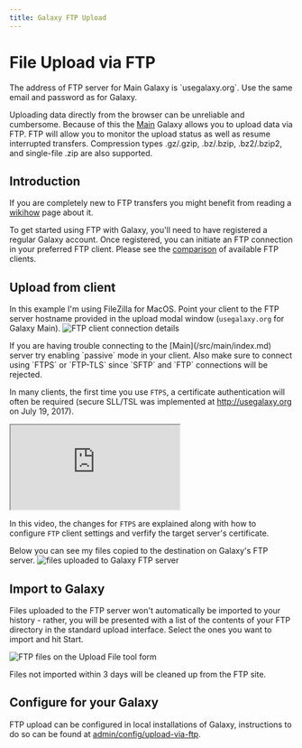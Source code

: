 ```yaml
---
title: Galaxy FTP Upload
---
```

# File Upload via FTP

<div class="alert alert-success" role="alert">
The address of FTP server for Main Galaxy is `usegalaxy.org`. Use the same email and password as for Galaxy.
</div>

Uploading data directly from the browser can be unreliable and cumbersome.
Because of this the [Main](/src/main/index.md) Galaxy allows you to upload data via FTP.
FTP will allow you to monitor the upload status as well as resume interrupted transfers.
Compression types .gz/.gzip, .bz/.bzip, .bz2/.bzip2, and single-file .zip are also supported.

## Introduction

If you are completely new to FTP transfers you might benefit from reading a [wikihow](http://www.wikihow.com/Use-FTP) page about it.

To get started using FTP with Galaxy, you'll need to have registered a regular Galaxy account. Once registered, you can initiate an FTP connection in your preferred FTP
client. Please see the [comparison](https://en.wikipedia.org/wiki/Comparison_of_FTP_client_software) of available FTP clients.

## Upload from client

In this example I'm using FileZilla for MacOS. Point your client to the FTP server hostname provided in the upload modal window (`usegalaxy.org` for Galaxy Main).
![FTP client connection details](ftp-connect.png)

<div class="alert alert-warning" role="alert">
If you are having trouble connecting to the [Main](/src/main/index.md) server try enabling `passive` mode in your client. Also make sure to connect using `FTPS` or `FTP-TLS` since `SFTP` and `FTP` connections will be rejected.
</div>

In many clients, the first time you use `FTPS`, a certificate authentication will often be required (secure SLL/TSL was implemented at http://usegalaxy.org on July 19, 2017). 

<div class="embed-responsive embed-responsive-16by9">
<iframe class="embed-responsive-item" src="https://player.vimeo.com/video/222236679?portrait=0" webkitallowfullscreen mozallowfullscreen allowfullscreen> </iframe>
</div>

In this video, the changes for `FTPS` are explained along with how to configure `FTP` client settings and verfify the target server's certificate.

Below you can see my files copied to the destination on Galaxy's FTP server.
![files uploaded to Galaxy FTP server](ftp-files.png)

## Import to Galaxy

Files uploaded to the FTP server won't automatically be imported to your history -
rather, you will be presented with a list of the contents of your FTP directory
in the standard upload interface. Select the ones you want to import and hit Start.

![FTP files on the Upload File tool form](ftp-select.png)

<div class="alert alert-warning" role="alert">
Files not imported within 3 days will be cleaned up from the FTP site.
</div>

## Configure for your Galaxy

FTP upload can be configured in local installations of Galaxy, instructions to do
so can be found at [admin/config/upload-via-ftp](/src/admin/config/upload-via-ftp/index.md).
